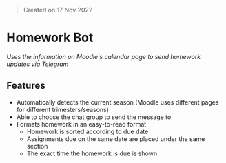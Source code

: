 > Created on 17 Nov 2022

# Homework Bot

*Uses the information on Moodle's calendar page to send homework updates via Telegram*

## Features

- Automatically detects the current season (Moodle uses different pages for different trimesters/seasons)
- Able to choose the chat group to send the message to
- Formats homework in an easy-to-read format
  - Homework is sorted according to due date
  - Assignments due on the same date are placed under the same section
  - The exact time the homework is due is shown

